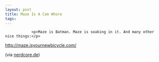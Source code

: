 ```yaml
---
layout: post
title: Maze Is A Cam Whore
tags:
---
```



                <p>Maze is Batman. Maze is soaking in it. And many other nice things:</p>
<p><a href="http://maze.isyournewbicycle.com/"><a href="http://maze.isyournewbicycle.com/">http://maze.isyournewbicycle.com/</a></a></p>
<p>(via <a href="http://www.nerdcore.de/wp/2008/02/25/nerdcore-took-the-tubgirl-photo/">nerdcore.de</a>)</p>
